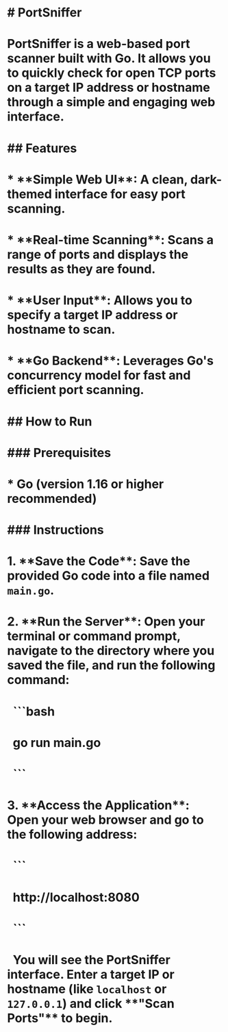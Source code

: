 # \# PortSniffer

# 

# PortSniffer is a web-based port scanner built with Go. It allows you to quickly check for open TCP ports on a target IP address or hostname through a simple and engaging web interface.

# 

# \## Features

# 

# \* \*\*Simple Web UI\*\*: A clean, dark-themed interface for easy port scanning.

# \* \*\*Real-time Scanning\*\*: Scans a range of ports and displays the results as they are found.

# \* \*\*User Input\*\*: Allows you to specify a target IP address or hostname to scan.

# \* \*\*Go Backend\*\*: Leverages Go's concurrency model for fast and efficient port scanning.

# 

# \## How to Run

# 

# \### Prerequisites

# 

# \* Go (version 1.16 or higher recommended)

# 

# \### Instructions

# 

# 1\.  \*\*Save the Code\*\*: Save the provided Go code into a file named `main.go`.

# 2\.  \*\*Run the Server\*\*: Open your terminal or command prompt, navigate to the directory where you saved the file, and run the following command:

# 

# &nbsp;   ```bash

# &nbsp;   go run main.go

# &nbsp;   ```

# 

# 3\.  \*\*Access the Application\*\*: Open your web browser and go to the following address:

# 

# &nbsp;   ```

# &nbsp;   http://localhost:8080

# &nbsp;   ```

# 

# &nbsp;   You will see the PortSniffer interface. Enter a target IP or hostname (like `localhost` or `127.0.0.1`) and click \*\*"Scan Ports"\*\* to begin.

